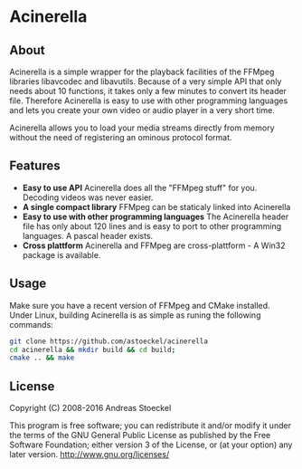 Acinerella
==========

About
-----

Acinerella is a simple wrapper for the playback facilities of the FFMpeg libraries libavcodec and libavutils.
Because of a very simple API that only needs about 10 functions, it takes only a few minutes to convert its header file.
Therefore Acinerella is easy to use with other programming languages and lets you create your own video or audio player
in a very short time.

Acinerella allows you to load your media streams directly from memory without the need of registering an ominous protocol
format.

Features
--------

* **Easy to use API**
  Acinerella does all the "FFMpeg stuff" for you. Decoding videos was never easier.
* **A single compact library**
  FFMpeg can be staticaly linked into Acinerella
* **Easy to use with other programming languages**
  The Acinerella header file has only about 120 lines and is easy to port to other programming languages. A pascal header exists.
* **Cross plattform**
  Acinerella and FFMpeg are cross-plattform - A Win32 package is available.

Usage
-----

Make sure you have a recent version of FFMpeg and CMake installed. Under Linux, building Acinerella is as simple as
runing the following commands:

```bash
git clone https://github.com/astoeckel/acinerella
cd acinerella && mkdir build && cd build;
cmake .. && make
```

License
-------

Copyright (C) 2008-2016 Andreas Stoeckel

This program is free software; you can redistribute it and/or modify it under the terms of the GNU General Public License as published by the Free Software Foundation; either version 3 of the License, or (at your option) any later version.
http://www.gnu.org/licenses/
